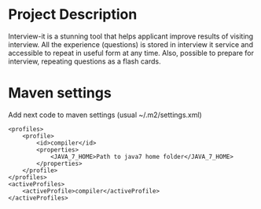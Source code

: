 Project Description
===================
Interview-it is a stunning tool that helps applicant improve results of visiting interview.
All the experience (questions) is stored in interview it service and accessible to repeat in useful form at any time.
Also, possible to prepare for interview, repeating questions as a flash cards.

Maven settings
==============
Add next code to maven settings (usual ~/.m2/settings.xml)

    <profiles>
        <profile>
            <id>compiler</id>
            <properties>
                <JAVA_7_HOME>Path to java7 home folder</JAVA_7_HOME>
            </properties>
        </profile>
    </profiles>
    <activeProfiles>
        <activeProfile>compiler</activeProfile>
    </activeProfiles>
